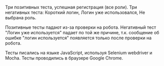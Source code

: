  Три позитивных теста, успешная регистрация (все роли).
 Три негативных теста: Короткий логин, Логин уже использовался, Не выбрана роль.

Позитивные тесты падают из-за проверки на робота.
Негативный тест "Логин уже используется" падает по той же причине, т.к. сообщение об ошибке "логин используется" появляется только после проверки на робота.

Тесты писались на языке JavaScript, используя Selenium webdriver и Mocha.
Тесты проводились в браузере Google Chrome.
